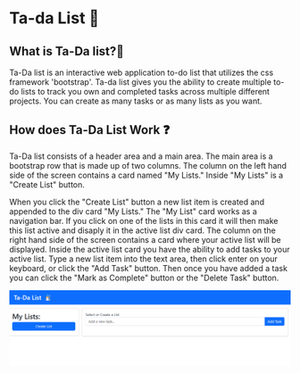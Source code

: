 # Ta-da List 📝
## What is Ta-Da list?🧐
Ta-Da list is an interactive web application to-do list that utilizes the css framework 'bootstrap'. Ta-da list gives you the ability to create multiple to-do lists
to track you own and completed tasks across multiple different projects. You can create as many tasks or as many 
lists as you want.

## How does Ta-Da List Work ❓
Ta-Da list consists of a header area and a main area. The main area is a bootstrap row that is made up of two columns. 
The column on the left hand side of the screen contains a card named "My Lists." Inside "My Lists" is a "Create List" button. 


When you click the "Create List" button a new list item is created and appended to the div card "My Lists." 
The "My List" card works as a navigation bar. If you click on one of the lists in this card it will then make
this list active and disaply it in the active list div card. 
The column on the right hand side of the screen contains a card where your active list will be displayed. Inside the active list
card you have the ability to add tasks to your active list. Type a new list item into the text area, then click enter on your
keyboard, or click the "Add Task" button. Then once you have added a task you can click the "Mark as Complete" button or the 
"Delete Task" button. 

![alt text](assets/gif/Animation.gif)

